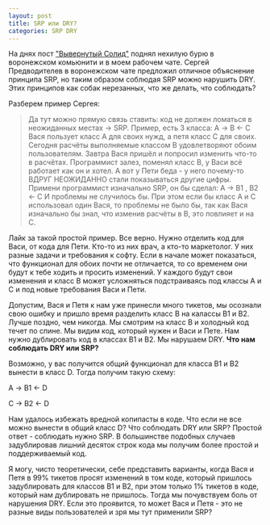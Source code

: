 ```yaml
---
layout: post
title: SRP или DRY?
categories: SRP DRY 
---
```


На днях пост ["Вывернутый Солид"](https://leonidchernenko.ru/solid-inside-out/) поднял нехилую бурю в воронежском комьюнити и в моем рабочем чате. Сергей Предводителев в воронежском чате предложил отличное объяснение принципа SRP, но таким образом соблюдая SRP можно нарушить DRY. Этих принципов как собак нерезанных, что же делать, что соблюдать? 


Разберем пример Сергея: 

>Да тут можно прямую связь ставить: код не должен ломаться в неожиданных местах → SRP.
>Пример, есть 3 класса:
>А → B ← C
>Вася пользует класс А для своих нужд, а петя класс С для своих. Сегодня расчёты выполняемые классом B удовлетворяют обоим пользователям.
>Завтра Вася пришёл и попросил изменить что-то в расчётах. Программист залез, поменял класс B, у Васи всё работает как он и хотел.
>А вот у Пети беда - у него почему-то ВДРУГ НЕОЖИДАННО стали показываться другие цифры.
>Примени программист изначально SRP, он бы сделал:
>A → B1 , B2 ← C
>И проблемы не случилось бы.
>При этом если бы класс A и С использовал один Вася, то проблемы не было бы, так как Вася изначально бы знал, что изменив расчёты в B, это повлияет и на С.


Лайк за такой простой пример. Все верно. Нужно отделить код для Васи, от кода для Пети. Кто-то из них врач, а кто-то маркетолог. У них разные задачи и требования к софту. Если в начале может показаться, что функционал для обоих почти не отличается, то со временем они будут к тебе ходить и просить изменений. У каждого будут свои изменения и класс B может усложняться подстраиваясь под классы A и C и под новые требования Васи и Пети. 

Допустим, Вася и Петя к нам уже принесли много тикетов, мы осознали свою ошибку и пришло время разделить класс B на калассы B1 и B2. Лучше поздно, чем никогда. Мы смотрим на класс B и холодный код течет по спине. Мы видим код, который нужен и Васи и Пете. Нам нужно дублировать код в классах B1 и B2. Мы нарушаем DRY. **Что нам соблюдать DRY или SRP?**

Возможно, у вас получится общий функционал для класса B1 и B2 вынести в класс D. Тогда получим такую схему: 

А → B1 ← D

C → B2 ← D

Нам удалось избежать вредной копипасты в коде. Что если не все можно вынести в общий класс D? Что соблюдать DRY или SRP? Простой ответ - соблюдать нужно SRP. В большинстве подобных случаев задублировав лишний десяток строк кода мы получим более простой и поддерживаемый код. 

Я могу, чисто теоретически, себе представить варианты, когда Вася и Петя в 99% тикетов просят изменений в том коде, который пришлось задублировать для классов B1 и B2, при этом только 1% тикетов в коде, который нам дублировать не пришлось. Тогда мы почувствуем боль от нарушения DRY. Если это проявится, то может Вася и Петя - это не разные виды пользователей и зря мы тут применили SRP?